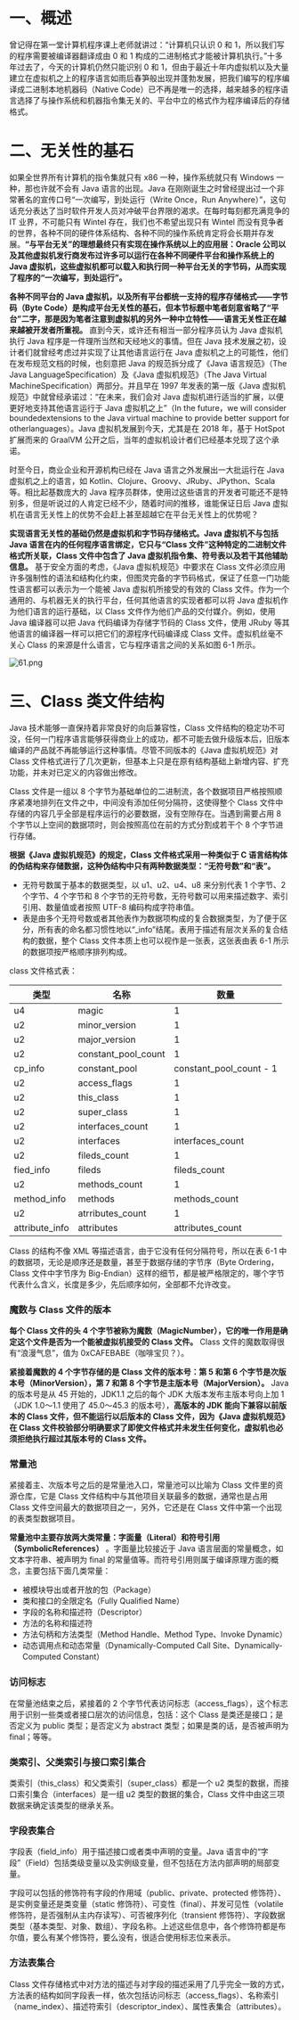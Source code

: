 # 一、概述

曾记得在第一堂计算机程序课上老师就讲过：“计算机只认识 0 和 1，所以我们写的程序需要被编译器翻译成由 0 和 1 构成的二进制格式才能被计算机执行。”十多年过去了，今天的计算机仍然只能识别 0 和 1，但由于最近十年内虚拟机以及大量建立在虚拟机之上的程序语言如雨后春笋般出现并蓬勃发展，把我们编写的程序编译成二进制本地机器码（Native Code）已不再是唯一的选择，越来越多的程序语言选择了与操作系统和机器指令集无关的、平台中立的格式作为程序编译后的存储格式。

# 二、无关性的基石

如果全世界所有计算机的指令集就只有 x86 一种，操作系统就只有 Windows 一种，那也许就不会有 Java 语言的出现。Java 在刚刚诞生之时曾经提出过一个非常著名的宣传口号“一次编写，到处运行（Write Once，Run Anywhere）”，这句话充分表达了当时软件开发人员对冲破平台界限的渴求。在每时每刻都充满竞争的 IT 业界，不可能只有 Wintel 存在，我们也不希望出现只有 Wintel 而没有竞争者的世界，各种不同的硬件体系结构、各种不同的操作系统肯定将会长期并存发展。**“与平台无关”的理想最终只有实现在操作系统以上的应用层：Oracle 公司以及其他虚拟机发行商发布过许多可以运行在各种不同硬件平台和操作系统上的 Java 虚拟机，这些虚拟机都可以载入和执行同一种平台无关的字节码，从而实现了程序的“一次编写，到处运行”。**

**各种不同平台的 Java 虚拟机，以及所有平台都统一支持的程序存储格式——字节码（Byte Code）是构成平台无关性的基石，但本节标题中笔者刻意省略了“平台”二字，那是因为笔者注意到虚拟机的另外一种中立特性——语言无关性正在越来越被开发者所重视。** 直到今天，或许还有相当一部分程序员认为 Java 虚拟机执行 Java 程序是一件理所当然和天经地义的事情。但在 Java 技术发展之初，设计者们就曾经考虑过并实现了让其他语言运行在 Java 虚拟机之上的可能性，他们在发布规范文档的时候，也刻意把 Java 的规范拆分成了《Java 语言规范》（The Java LanguageSpecification）及《Java 虚拟机规范》（The Java Virtual MachineSpecification）两部分。并且早在 1997 年发表的第一版《Java 虚拟机规范》中就曾经承诺过：“在未来，我们会对 Java 虚拟机进行适当的扩展，以便更好地支持其他语言运行于 Java 虚拟机之上”（In the future，we will consider boundedextensions to the Java virtual machine to provide better support for otherlanguages）。Java 虚拟机发展到今天，尤其是在 2018 年，基于 HotSpot 扩展而来的 GraalVM 公开之后，当年的虚拟机设计者们已经基本兑现了这个承诺。

时至今日，商业企业和开源机构已经在 Java 语言之外发展出一大批运行在 Java 虚拟机之上的语言，如 Kotlin、Clojure、Groovy、JRuby、JPython、Scala 等。相比起基数庞大的 Java 程序员群体，使用过这些语言的开发者可能还不是特别多，但是听说过的人肯定已经不少，随着时间的推移，谁能保证日后 Java 虚拟机在语言无关性上的优势不会赶上甚至超越它在平台无关性上的优势呢？

**实现语言无关性的基础仍然是虚拟机和字节码存储格式。Java 虚拟机不与包括 Java 语言在内的任何程序语言绑定，它只与“Class 文件”这种特定的二进制文件格式所关联，Class 文件中包含了 Java 虚拟机指令集、符号表以及若干其他辅助信息。** 基于安全方面的考虑，《Java 虚拟机规范》中要求在 Class 文件必须应用许多强制性的语法和结构化约束，但图灵完备的字节码格式，保证了任意一门功能性语言都可以表示为一个能被 Java 虚拟机所接受的有效的 Class 文件。作为一个通用的、与机器无关的执行平台，任何其他语言的实现者都可以将 Java 虚拟机作为他们语言的运行基础，以 Class 文件作为他们产品的交付媒介。例如，使用 Java 编译器可以把 Java 代码编译为存储字节码的 Class 文件，使用 JRuby 等其他语言的编译器一样可以把它们的源程序代码编译成 Class 文件。虚拟机丝毫不关心 Class 的来源是什么语言，它与程序语言之间的关系如图 6-1 所示。

![61.png](assets/20201217142456-tbshkyb-6-1.png)

# 三、Class 类文件结构

Java 技术能够一直保持着非常良好的向后兼容性，Class 文件结构的稳定功不可没，任何一门程序语言能够获得商业上的成功，都不可能去做升级版本后，旧版本编译的产品就不再能够运行这种事情。尽管不同版本的《Java 虚拟机规范》对 Class 文件格式进行了几次更新，但基本上只是在原有结构基础上新增内容、扩充功能，并未对已定义的内容做出修改。

Class 文件是一组以 8 个字节为基础单位的二进制流，各个数据项目严格按照顺序紧凑地排列在文件之中，中间没有添加任何分隔符，这使得整个 Class 文件中存储的内容几乎全部是程序运行的必要数据，没有空隙存在。当遇到需要占用 8 个字节以上空间的数据项时，则会按照高位在前的方式分割成若干个 8 个字节进行存储。

**根据《Java 虚拟机规范》的规定，Class 文件格式采用一种类似于 C 语言结构体的伪结构来存储数据，这种伪结构中只有两种数据类型：“无符号数”和“表”。**

- 无符号数属于基本的数据类型，以 u1、u2、u4、u8 来分别代表 1 个字节、2 个字节、4 个字节和 8 个字节的无符号数，无符号数可以用来描述数字、索引引用、数量值或者按照 UTF-8 编码构成字符串值。
- 表是由多个无符号数或者其他表作为数据项构成的复合数据类型，为了便于区分，所有表的命名都习惯性地以“_info”结尾。表用于描述有层次关系的复合结构的数据，整个 Class 文件本质上也可以视作是一张表，这张表由表 6-1 所示的数据项按严格顺序排列构成。

class 文件格式表：

| 类型         | 名称              | 数量                  |
| -------------- | ------------------- | ----------------------- |
| u4             | magic               | 1                       |
| u2             | minor_version       | 1                       |
| u2             | major_version       | 1                       |
| u2             | constant_pool_count | 1                       |
| cp_info        | constant_pool       | constant_pool_count - 1 |
| u2             | access_flags        | 1                       |
| u2             | this_class          | 1                       |
| u2             | super_class         | 1                       |
| u2             | interfaces_count    | 1                       |
| u2             | interfaces          | interfaces_count        |
| u2             | fileds_count        | 1                       |
| fied_info      | fileds              | fileds_count            |
| u2             | methods_count       | 1                       |
| method_info    | methods             | methods_count           |
| u2             | atrributes_count    | 1                       |
| attribute_info | attributes          | attributes_count        |

Class 的结构不像 XML 等描述语言，由于它没有任何分隔符号，所以在表 6-1 中的数据项，无论是顺序还是数量，甚至于数据存储的字节序（Byte Ordering，Class 文件中字节序为 Big-Endian）这样的细节，都是被严格限定的，哪个字节代表什么含义，长度是多少，先后顺序如何，全部都不允许改变。

### 魔数与 Class 文件的版本

**每个 Class 文件的头 4 个字节被称为魔数（MagicNumber），它的唯一作用是确定这个文件是否为一个能被虚拟机接受的 Class 文件。** Class 文件的魔数取得很有“浪漫气息”，值为 0xCAFEBABE（咖啡宝贝？）。

**紧接着魔数的 4 个字节存储的是 Class 文件的版本号：第 5 和第 6 个字节是次版本号（MinorVersion），第 7 和第 8 个字节是主版本号（MajorVersion）。** Java 的版本号是从 45 开始的，JDK1.1 之后的每个 JDK 大版本发布主版本号向上加 1（JDK 1.0～1.1 使用了 45.0～45.3 的版本号），**高版本的 JDK 能向下兼容以前版本的 Class 文件，但不能运行以后版本的 Class 文件，因为《Java 虚拟机规范》在 Class 文件校验部分明确要求了即使文件格式并未发生任何变化，虚拟机也必须拒绝执行超过其版本号的 Class 文件。**

### 常量池

紧接着主、次版本号之后的是常量池入口，常量池可以比喻为 Class 文件里的资源仓库，它是 Class 文件结构中与其他项目关联最多的数据，通常也是占用 Class 文件空间最大的数据项目之一，另外，它还是在 Class 文件中第一个出现的表类型数据项目。

**常量池中主要存放两大类常量：字面量（Literal）和符号引用（SymbolicReferences）** 。字面量比较接近于 Java 语言层面的常量概念，如文本字符串、被声明为 final 的常量值等。而符号引用则属于编译原理方面的概念，主要包括下面几类常量：

- 被模块导出或者开放的包（Package）
- 类和接口的全限定名（Fully Qualified Name）
- 字段的名称和描述符（Descriptor）
- 方法的名称和描述符
- 方法句柄和方法类型（Method Handle、Method Type、Invoke Dynamic）
- 动态调用点和动态常量（Dynamically-Computed Call Site、Dynamically-Computed Constant）

### 访问标志

在常量池结束之后，紧接着的 2 个字节代表访问标志（access_flags），这个标志用于识别一些类或者接口层次的访问信息，包括：这个 Class 是类还是接口；是否定义为 public 类型；是否定义为 abstract 类型；如果是类的话，是否被声明为 final；等等。

### 类索引、父类索引与接口索引集合

类索引（this_class）和父类索引（super_class）都是一个 u2 类型的数据，而接口索引集合（interfaces）是一组 u2 类型的数据的集合，Class 文件中由这三项数据来确定该类型的继承关系。

### 字段表集合

字段表（field_info）用于描述接口或者类中声明的变量。Java 语言中的“字段”（Field）包括类级变量以及实例级变量，但不包括在方法内部声明的局部变量。

字段可以包括的修饰符有字段的作用域（public、private、protected 修饰符）、是实例变量还是类变量（static 修饰符）、可变性（final）、并发可见性（volatile 修饰符，是否强制从主内存读写）、可否被序列化（transient 修饰符）、字段数据类型（基本类型、对象、数组）、字段名称。上述这些信息中，各个修饰符都是布尔值，要么有某个修饰符，要么没有，很适合使用标志位来表示。

### 方法表集合

Class 文件存储格式中对方法的描述与对字段的描述采用了几乎完全一致的方式，方法表的结构如同字段表一样，依次包括访问标志（access_flags）、名称索引（name_index）、描述符索引（descriptor_index）、属性表集合（attributes）。
